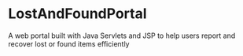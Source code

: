 # LostAndFoundPortal
A  web portal built with Java Servlets and JSP to help users report and recover lost or found items efficiently
